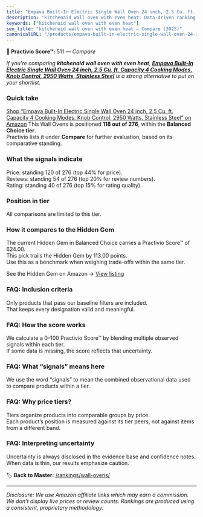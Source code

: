 ```yaml
---
title: "Empava Built-In Electric Single Wall Oven 24 inch, 2.5 Cu. ft. Capacity 4 Cooking Modes, Knob Control, 2950 Watts, Stainless Steel"
description: "kitchenaid wall oven with even heat: Data-driven ranking using the Practivio Score™. Positioned by quality, value, demand, findability, momentum."
keywords: ["kitchenaid wall oven with even heat"]
seo_title: "kitchenaid wall oven with even heat — Compare (2025)"
canonicalURL: "/products/empava-built-in-electric-single-wall-oven-24-inch-25-cu-ft-capacity-4-cooking-modes-knob-control-2950-watts-stainless-steel-B0F7RFW35Z/"
---
```


**🛒 Practivio Score™:** 511 — _Compare_


*If you're comparing **kitchenaid wall oven with even heat**, **[Empava Built-In Electric Single Wall Oven 24 inch, 2.5 Cu. ft. Capacity 4 Cooking Modes, Knob Control, 2950 Watts, Stainless Steel](https://www.amazon.com/dp/B0F7RFW35Z?tag=practivio-20)** is a strong alternative to put on your shortlist.*
### Quick take
[Shop “Empava Built-In Electric Single Wall Oven 24 inch, 2.5 Cu. ft. Capacity 4 Cooking Modes, Knob Control, 2950 Watts, Stainless Steel” on Amazon](https://www.amazon.com/dp/B0F7RFW35Z?tag=practivio-20)
This Wall Ovens is positioned **118 out of 276**, within the **Balanced Choice tier**.  
Practivio lists it under **Compare** for further evaluation, based on its comparative standing.

### What the signals indicate
Price: standing 120 of 276 (top 44% for price).  
Reviews: standing 54 of 276 (top 20% for review numbers).  
Rating: standing 40 of 276 (top 15% for rating quality).  

### Position in tier
All comparisons are limited to this tier.

### How it compares to the Hidden Gem
The current Hidden Gem in Balanced Choice carries a Practivio Score™ of 624.00.  
This pick trails the Hidden Gem by 113.00 points.  
Use this as a benchmark when weighing trade-offs within the same tier.  

See the Hidden Gem on Amazon → [View listing](https://www.amazon.com/dp/B0DGJZT9QN?tag=practivio-20)

### FAQ: Inclusion criteria
Only products that pass our baseline filters are included.  
That keeps every designation valid and meaningful.

### FAQ: How the score works
We calculate a 0–100 Practivio Score™ by blending multiple observed signals within each tier.  
If some data is missing, the score reflects that uncertainty.

### FAQ: What “signals” means here
We use the word “signals” to mean the combined observational data used to compare products within a tier.

### FAQ: Why price tiers?
Tiers organize products into comparable groups by price.  
Each product’s position is measured against its tier peers, not against items from a different band.

### FAQ: Interpreting uncertainty
Uncertainty is always disclosed in the evidence base and confidence notes.  
When data is thin, our results emphasize caution.

<!-- Missing template for Compare/CompareWithinPriceClass -->


🏷️ **Back to Master:** [/rankings/wall-ovens/](/rankings/wall-ovens/)

---
_Disclosure: We use Amazon affiliate links which may earn a commission. We don’t display live prices or review counts. Rankings are produced using a consistent, proprietary methodology._
